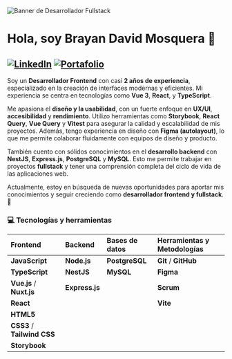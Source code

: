 ![Banner de Desarrollador Fullstack](https://res.cloudinary.com/dlmhszrtv/image/upload/v1755272028/banner-linkedin_juijdq.png)

# Hola, soy Brayan David Mosquera 👋
<a href="https://www.linkedin.com/in/brayan-david-mosquera-medina/" target="_blank"><img src="https://img.shields.io/badge/-LinkedIn-0077B5?style=for-the-badge&logo=linkedin&logoColor=white" alt="LinkedIn"></a>
<a href="https://porfolio-lemon-ten.vercel.app/" target="_blank"><img src="https://img.shields.io/badge/-Portafolio-0D253D?style=for-the-badge&logo=vue.js&logoColor=green" alt="Portafolio"></a>
---
Soy un **Desarrollador Frontend** con casi **2 años de experiencia**, especializado en la creación de interfaces modernas y eficientes. Mi experiencia se centra en tecnologías como **Vue 3**, **React**, y **TypeScript**.

Me apasiona el **diseño y la usabilidad**, con un fuerte enfoque en **UX/UI**, **accesibilidad** y **rendimiento**. Utilizo herramientas como **Storybook**, **React Query**, **Vue Query** y **Vitest** para asegurar la calidad y escalabilidad de mis proyectos. Además, tengo experiencia en diseño con **Figma (autolayout)**, lo que me permite colaborar fluidamente con equipos de diseño y producto.

También cuento con sólidos conocimientos en el **desarrollo backend** con **NestJS**, **Express.js**, **PostgreSQL** y **MySQL**. Esto me permite trabajar en proyectos **fullstack** y tener una comprensión completa del ciclo de vida de las aplicaciones web.

Actualmente, estoy en búsqueda de nuevas oportunidades para aportar mis conocimientos y seguir creciendo como **desarrollador frontend y fullstack**. 🚀

### 💻 Tecnologías y herramientas

| Frontend | Backend | Bases de datos | Herramientas y Metodologías |
| :--- | :--- | :--- | :--- |
| **JavaScript** | **Node.js** | **PostgreSQL** | **Git** / **GitHub** |
| **TypeScript** | **NestJS** | **MySQL** | **Figma** |
| **Vue.js** / **Nuxt.js** | **Express.js** | | **Scrum** |
| **React** | | | **Vite** |
| **HTML5** | | | |
| **CSS3** / **Tailwind CSS** | | | |
| **Storybook** | | | |
